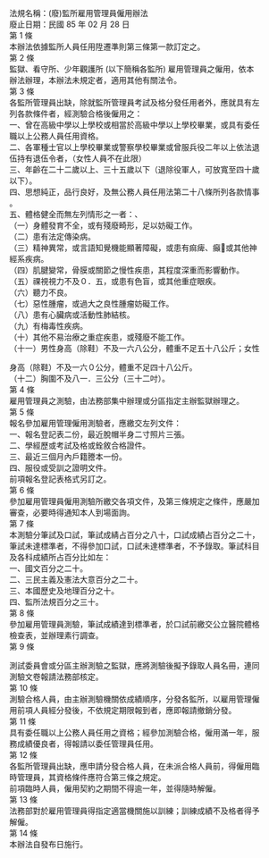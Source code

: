 法規名稱：(廢)監所雇用管理員僱用辦法  
廢止日期：民國 85 年 02 月 28 日  
第 1 條  
本辦法依據監所人員任用陞遷準則第三條第一款訂定之。  
第 2 條  
監獄、看守所、少年觀護所 (以下簡稱各監所) 雇用管理員之僱用，依本  
辦法辦理，本辦法未規定者，適用其他有關法令。  
第 3 條  
各監所管理員出缺，除就監所管理員考試及格分發任用者外，應就具有左  
列各款條件者，經測驗合格後僱用之：  
一、曾在高級中學以上學校或相當於高級中學以上學校畢業，或具有委任  
職以上公務人員任用資格。  
二、各軍種士官以上學校畢業或警察學校畢業或曾服兵役二年以上依法退  
伍持有退伍令者，（女性人員不在此限）  
三、年齡在二十二歲以上、三十五歲以下（退除役軍人，可放寬至四十歲  
以下）。  
四、思想純正，品行良好，及無公務人員任用法第二十八條所列各款情事  
。  
五、體格健全而無左列情形之一者：、  
（一）身體發育不全，或有殘廢畸形，足以妨礙工作。  
（二）患有法定傳染病。  
（三）精神異常，或言語知覺機能顯著障礙，或患有痲痺、癲￿或其他神  
經系疾病。  
（四）肌腱變常，骨膜或關節之慢性疾患，其程度深重而影響動作。  
（五）祼視視力不及０．五，或患有色盲，或其他重症眼疾。  
（六）聽力不良。  
（七）惡性腫瘤，或過大之良性腫瘤妨礙工作。  
（八）患有心臟病或活動性肺結核。  
（九）有梅毒性疾病。  
（十）其他不易治療之重症疾患，或殘廢不能工作。  
（十一）男性身高（除鞋）不及一六八公分，體重不足五十八公斤；女性  


身高（除鞋）不及一六０公分，體重不足四十八公斤。  
（十二）胸圍不及八一．三公分（三十二吋）。  
第 4 條  
雇用管理員之測驗，由法務部集中辦理或分區指定主辦監獄辦理之。  
第 5 條  
報名參加雇用管理僱用測驗者，應繳交左列文件：  
一、報名登記表二份，最近脫帽半身二寸照片三張。  
二、學經歷或考試及格或銓敘合格證件。  
三、最近三個月內戶籍謄本一份。  
四、服役或受訓之證明文件。  
前項報名登記表格式另訂之。  
第 6 條  
參加雇用管理員僱用測驗所繳交各項文件，及第三條規定之條件，應嚴加  
審查，必要時得通知本人到場面詢。  
第 7 條  
本測驗分筆試及口試，筆試成綪占百分之八十，口試成績占百分之二十，  
筆試未達標準者，不得參加口試，口試未達標準者，不予錄取。筆試科目  
及各科成績所占百分比如左：  
一、國文百分之二十。  
二、三民主義及憲法大意百分之二十。  
三、本國歷史及地理百分之十。  
四、監所法規百分之三十。  
第 8 條  
參加雇用管理員測驗，筆試成績達到標準者，於口試前繳交公立醫院體格  
檢查表，並辦理素行調查。  
第 9 條  


測試委員會或分區主辦測驗之監獄，應將測驗後擬予錄取人員名冊，連同  
測驗文卷報請法務部核定。  
第 10 條  
測驗合格人員，由主辦測驗機關依成績順序，分發各監所，以雇用管理僱  
用前項人員經分發後，不依規定期限報到者，應即報請撤銷分發。  
第 11 條  
具有委任職以上公務人員任用之資格；經參加測驗合格，僱用滿一年，服  
務成績優良者，得報請以委任管理員任用。  
第 12 條  
各監所管理員出缺，應申請分發合格人員，在未派合格人員前，得僱用臨  
時管理員，其資格條件應符合第三條之規定。  
前項臨時人員，僱用契約之期間不得逾一年，並得隨時解僱。  
第 13 條  
法務部對於雇用管理員得指定適當機關施以訓練；訓練成績不及格者得予  
解僱。  
第 14 條  
本辦法自發布日施行。  


